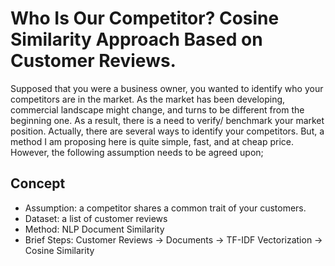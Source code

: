 # Who Is Our Competitor? Cosine Similarity Approach Based on Customer Reviews.
Supposed that you were a business owner, you wanted to identify who your competitors are in the market. 
As the market has been developing, commercial landscape might change, and turns to be different from the beginning one. 
As a result, there is a need to verify/ benchmark your market position.
Actually, there are several ways to identify your competitors. But, a method I am proposing here is quite simple, fast, and at cheap price.
However, the following assumption needs to be agreed upon;

## Concept
* Assumption: a competitor shares a common trait of your customers.
* Dataset: a list of customer reviews
* Method: NLP Document Similarity
* Brief Steps: Customer Reviews -> Documents -> TF-IDF Vectorization -> Cosine Similarity
